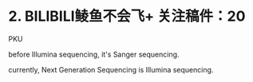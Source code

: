 # 2. BILIBILI鲮鱼不会飞+ 关注稿件：20

PKU

before Illumina sequencing, it's Sanger sequencing.

currently, Next Generation Sequencing is Illumina sequencing.



